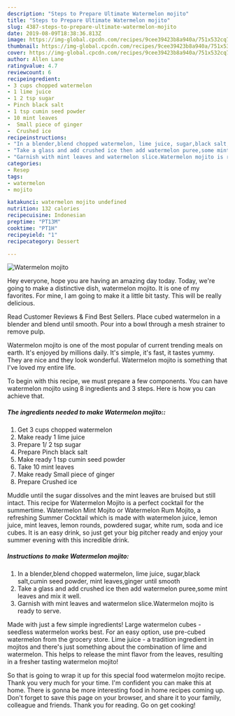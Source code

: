 ```yaml
---
description: "Steps to Prepare Ultimate Watermelon mojito"
title: "Steps to Prepare Ultimate Watermelon mojito"
slug: 4387-steps-to-prepare-ultimate-watermelon-mojito
date: 2019-08-09T18:38:36.813Z
image: https://img-global.cpcdn.com/recipes/9cee39423b8a940a/751x532cq70/watermelon-mojito-recipe-main-photo.jpg
thumbnail: https://img-global.cpcdn.com/recipes/9cee39423b8a940a/751x532cq70/watermelon-mojito-recipe-main-photo.jpg
cover: https://img-global.cpcdn.com/recipes/9cee39423b8a940a/751x532cq70/watermelon-mojito-recipe-main-photo.jpg
author: Allen Lane
ratingvalue: 4.7
reviewcount: 6
recipeingredient:
- 3 cups chopped watermelon
- 1 lime juice
- 1 2 tsp sugar
- Pinch black salt
- 1 tsp cumin seed powder
- 10 mint leaves
-  Small piece of ginger
-  Crushed ice
recipeinstructions:
- "In a blender,blend chopped watermelon, lime juice, sugar,black salt,cumin seed powder, mint leaves,ginger until smooth"
- "Take a glass and add crushed ice then add watermelon puree,some mint leaves and mix it well."
- "Garnish with mint leaves and watermelon slice.Watermelon mojito is ready to serve."
categories:
- Resep
tags:
- watermelon
- mojito

katakunci: watermelon mojito undefined
nutrition: 132 calories
recipecuisine: Indonesian
preptime: "PT13M"
cooktime: "PT1H"
recipeyield: "1"
recipecategory: Dessert

---
```



![Watermelon mojito](https://img-global.cpcdn.com/recipes/9cee39423b8a940a/751x532cq70/watermelon-mojito-recipe-main-photo.jpg)

Hey everyone, hope you are having an amazing day today. Today, we're going to make a distinctive dish, watermelon mojito. It is one of my favorites. For mine, I am going to make it a little bit tasty. This will be really delicious.

Read Customer Reviews &amp; Find Best Sellers. Place cubed watermelon in a blender and blend until smooth. Pour into a bowl through a mesh strainer to remove pulp.

Watermelon mojito is one of the most popular of current trending meals on earth. It's enjoyed by millions daily. It's simple, it's fast, it tastes yummy. They are nice and they look wonderful. Watermelon mojito is something that I've loved my entire life.


To begin with this recipe, we must prepare a few components. You can have watermelon mojito using 8 ingredients and 3 steps. Here is how you can achieve that.

##### The ingredients needed to make Watermelon mojito::

1. Get 3 cups chopped watermelon
1. Make ready 1 lime juice
1. Prepare 1/ 2 tsp sugar
1. Prepare Pinch black salt
1. Make ready 1 tsp cumin seed powder
1. Take 10 mint leaves
1. Make ready  Small piece of ginger
1. Prepare  Crushed ice


Muddle until the sugar dissolves and the mint leaves are bruised but still intact. This recipe for Watermelon Mojito is a perfect cocktail for the summertime. Watermelon Mint Mojito or Watermelon Rum Mojito, a refreshing Summer Cocktail which is made with watermelon juice, lemon juice, mint leaves, lemon rounds, powdered sugar, white rum, soda and ice cubes. It is an easy drink, so just get your big pitcher ready and enjoy your summer evening with this incredible drink. 

##### Instructions to make Watermelon mojito:

1. In a blender,blend chopped watermelon, lime juice, sugar,black salt,cumin seed powder, mint leaves,ginger until smooth
1. Take a glass and add crushed ice then add watermelon puree,some mint leaves and mix it well.
1. Garnish with mint leaves and watermelon slice.Watermelon mojito is ready to serve.


Made with just a few simple ingredients! Large watermelon cubes - seedless watermelon works best. For an easy option, use pre-cubed watermelon from the grocery store. Lime juice - a tradition ingredient in mojitos and there&#39;s just something about the combination of lime and watermelon. This helps to release the mint flavor from the leaves, resulting in a fresher tasting watermelon mojito! 

So that is going to wrap it up for this special food watermelon mojito recipe. Thank you very much for your time. I'm confident you can make this at home. There is gonna be more interesting food in home recipes coming up. Don't forget to save this page on your browser, and share it to your family, colleague and friends. Thank you for reading. Go on get cooking!
